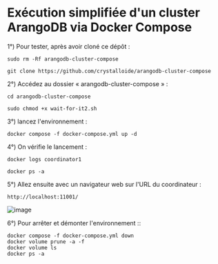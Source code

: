 # Exécution simplifiée d'un cluster ArangoDB via Docker Compose

1°) Pour tester, après avoir cloné ce dépôt :

```
sudo rm -Rf arangodb-cluster-compose
```
```
git clone https://github.com/crystalloide/arangodb-cluster-compose
```
    
2°) Accédez au dossier « arangodb-cluster-compose » :
```
cd arangodb-cluster-compose
```

```
sudo chmod +x wait-for-it2.sh    
```

3°) lancez l'environnement :
```
docker compose -f docker-compose.yml up -d
```

4°) On vérifie le lancement  :
```
docker logs coordinator1
```
```
docker ps -a
```

5°) Allez ensuite avec un navigateur web sur l'URL du coordinateur : 
```
http://localhost:11001/
```

![image](https://github.com/user-attachments/assets/4dfac026-a23a-402c-9bc3-bb9590143095)


6°) Pour arrêter et démonter l'environnement :: 
```
docker compose -f docker-compose.yml down
docker volume prune -a -f
docker volume ls
docker ps -a
```
